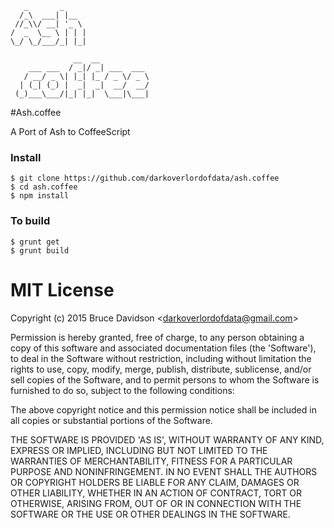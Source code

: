        _       _
      /_\  ___| |__
     //_\\/ __| '_ \
    /  _  \__ \ | | |
    \_/ \_/___/_| |_|

                  __  __
        ___ ___  / _|/ _| ___  ___
       / __/ _ \| |_| |_ / _ \/ _ \
      | (_| (_) |  _|  _|  __/  __/
     (_)___\___/|_| |_|  \___|\___|



#Ash.coffee

A Port of Ash to CoffeeScript

### Install
    $ git clone https://github.com/darkoverlordofdata/ash.coffee
    $ cd ash.coffee
    $ npm install

### To build

    $ grunt get
    $ grunt build

# MIT License

Copyright (c) 2015 Bruce Davidson &lt;darkoverlordofdata@gmail.com&gt;

Permission is hereby granted, free of charge, to any person obtaining
a copy of this software and associated documentation files (the
'Software'), to deal in the Software without restriction, including
without limitation the rights to use, copy, modify, merge, publish,
distribute, sublicense, and/or sell copies of the Software, and to
permit persons to whom the Software is furnished to do so, subject to
the following conditions:

The above copyright notice and this permission notice shall be
included in all copies or substantial portions of the Software.

THE SOFTWARE IS PROVIDED 'AS IS', WITHOUT WARRANTY OF ANY KIND,
EXPRESS OR IMPLIED, INCLUDING BUT NOT LIMITED TO THE WARRANTIES OF
MERCHANTABILITY, FITNESS FOR A PARTICULAR PURPOSE AND NONINFRINGEMENT.
IN NO EVENT SHALL THE AUTHORS OR COPYRIGHT HOLDERS BE LIABLE FOR ANY
CLAIM, DAMAGES OR OTHER LIABILITY, WHETHER IN AN ACTION OF CONTRACT,
TORT OR OTHERWISE, ARISING FROM, OUT OF OR IN CONNECTION WITH THE
SOFTWARE OR THE USE OR OTHER DEALINGS IN THE SOFTWARE.
